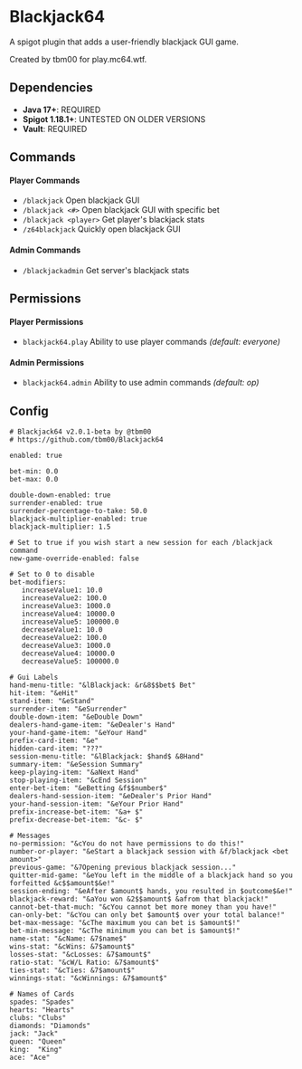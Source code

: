 # Blackjack64
A spigot plugin that adds a user-friendly blackjack GUI game.

Created by tbm00 for play.mc64.wtf.


## Dependencies
- **Java 17+**: REQUIRED
- **Spigot 1.18.1+**: UNTESTED ON OLDER VERSIONS
- **Vault**: REQUIRED


## Commands
#### Player Commands 
- `/blackjack` Open blackjack GUI
- `/blackjack <#>` Open blackjack GUI with specific bet
- `/blackjack <player>` Get player's blackjack stats
- `/z64blackjack` Quickly open blackjack GUI

#### Admin Commands
- `/blackjackadmin` Get server's blackjack stats


## Permissions
#### Player Permissions
- `blackjack64.play` Ability to use player commands *(default: everyone)*

#### Admin Permissions
- `blackjack64.admin` Ability to use admin commands *(default: op)*


## Config
```
# Blackjack64 v2.0.1-beta by @tbm00
# https://github.com/tbm00/Blackjack64

enabled: true

bet-min: 0.0
bet-max: 0.0

double-down-enabled: true
surrender-enabled: true
surrender-percentage-to-take: 50.0
blackjack-multiplier-enabled: true
blackjack-multiplier: 1.5

# Set to true if you wish start a new session for each /blackjack command
new-game-override-enabled: false

# Set to 0 to disable
bet-modifiers:
   increaseValue1: 10.0
   increaseValue2: 100.0
   increaseValue3: 1000.0
   increaseValue4: 10000.0
   increaseValue5: 100000.0
   decreaseValue1: 10.0
   decreaseValue2: 100.0
   decreaseValue3: 1000.0
   decreaseValue4: 10000.0
   decreaseValue5: 100000.0

# Gui Labels
hand-menu-title: "&lBlackjack: &r&8$$bet$ Bet"
hit-item: "&eHit"
stand-item: "&eStand"
surrender-item: "&eSurrender"
double-down-item: "&eDouble Down"
dealers-hand-game-item: "&eDealer's Hand"
your-hand-game-item: "&eYour Hand"
prefix-card-item: "&e"
hidden-card-item: "???"
session-menu-title: "&lBlackjack: $hand$ &8Hand"
summary-item: "&eSession Summary"
keep-playing-item: "&aNext Hand"
stop-playing-item: "&cEnd Session"
enter-bet-item: "&eBetting &f$$number$"
dealers-hand-session-item: "&eDealer's Prior Hand"
your-hand-session-item: "&eYour Prior Hand"
prefix-increase-bet-item: "&a+ $"
prefix-decrease-bet-item: "&c- $"

# Messages
no-permission: "&cYou do not have permissions to do this!"
number-or-player: "&eStart a blackjack session with &f/blackjack <bet amount>"
previous-game: "&7Opening previous blackjack session..."
quitter-mid-game: "&eYou left in the middle of a blackjack hand so you forfeitted &c$$amount$&e!"
session-ending: "&eAfter $amount$ hands, you resulted in $outcome$&e!"
blackjack-reward: "&aYou won &2$$amount$ &afrom that blackjack!"
cannot-bet-that-much: "&cYou cannot bet more money than you have!"
can-only-bet: "&cYou can only bet $amount$ over your total balance!"
bet-max-message: "&cThe maximum you can bet is $amount$!"
bet-min-message: "&cThe minimum you can bet is $amount$!"
name-stat: "&cName: &7$name$"
wins-stat: "&cWins: &7$amount$"
losses-stat: "&cLosses: &7$amount$"
ratio-stat: "&cW/L Ratio: &7$amount$"
ties-stat: "&cTies: &7$amount$"
winnings-stat: "&cWinnings: &7$amount$"

# Names of Cards
spades: "Spades"
hearts: "Hearts"
clubs: "Clubs"
diamonds: "Diamonds"
jack: "Jack"
queen: "Queen"
king:  "King"
ace: "Ace"
```